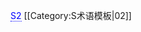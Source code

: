 <span class="abbr" style="color: blue; border-bottom: 1px dotted blue" title="防止儿童触及">S2</span><noinclude>
[[Category:S术语模板|02]]</noinclude>